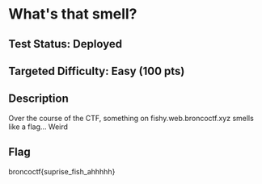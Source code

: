 # What's that smell?

## Test Status: Deployed

## Targeted Difficulty: Easy (100 pts)

## Description

Over the course of the CTF, something on fishy.web.broncoctf.xyz smells like a flag... Weird

## Flag

broncoctf{suprise_fish_ahhhhh}
